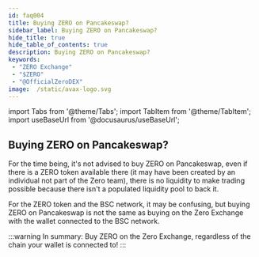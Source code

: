 ```yaml
---
id: faq004
title: Buying ZERO on Pancakeswap?
sidebar_label: Buying ZERO on Pancakeswap?
hide_title: true
hide_table_of_contents: true
description: Buying ZERO on Pancakeswap?
keywords:
 - "ZERO Exchange"
 - "$ZERO"
 - "@OfficialZeroDEX"
image:  /static/avax-logo.svg
---
```


import Tabs from '@theme/Tabs';
import TabItem from '@theme/TabItem';
import useBaseUrl from '@docusaurus/useBaseUrl';

## Buying ZERO on Pancakeswap?

For the time being, it's not advised to buy ZERO on Pancakeswap, even if there is a ZERO token available there (it may have been created by an individual not part of the Zero team), there is no liquidity to make trading possible because there isn't a populated liquidity pool to back it.   

For the ZERO token and the BSC network, it may be confusing, but buying ZERO on Pancakeswap is not the same as buying on the Zero Exchange with the wallet connected to the BSC network.

:::warning
In summary: Buy ZERO on the Zero Exchange, regardless of the chain your wallet is connected to!
:::
